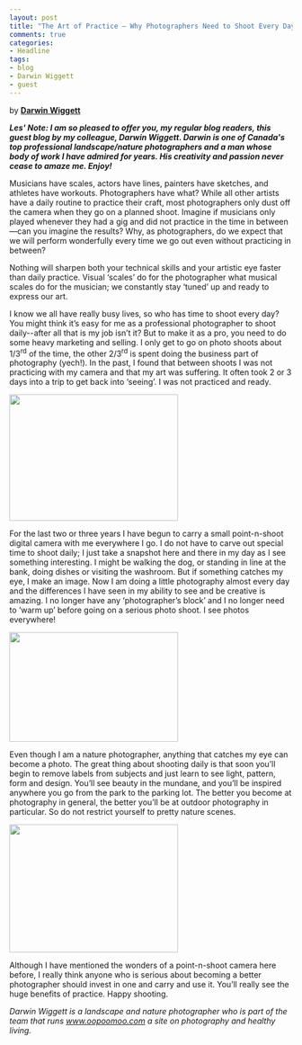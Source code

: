 ```yaml
---
layout: post
title: "The Art of Practice – Why Photographers Need to Shoot Every Day     "
comments: true
categories:
- Headline
tags:
- blog
- Darwin Wiggett
- guest
---
```

by <strong><a href="http://www.darwinwiggett.com">Darwin Wiggett</a></strong>

<strong><em>Les' Note: I am so pleased to offer you, my regular blog readers, this guest blog by my colleague, Darwin Wiggett. Darwin is one of Canada's top professional landscape/nature photographers and a man whose body of work I have admired for years. His creativity and passion never cease to amaze me. Enjoy!</em></strong>

Musicians have scales, actors have lines, painters have sketches, and athletes have workouts. Photographers have what? While all other artists have a daily routine to practice their craft, most photographers only dust off the camera when they go on a planned shoot. Imagine if musicians only played whenever they had a gig and did not practice in the time in between—can you imagine the results? Why, as photographers, do we expect that we will perform wonderfully every time we go out even without practicing in between?

Nothing will sharpen both your technical skills and your artistic eye faster than daily practice. Visual ‘scales’ do for the photographer what musical scales do for the musician; we constantly stay ‘tuned’ up and ready to express our art.

I know we all have really busy lives, so who has time to shoot every day? You might think it’s easy for me as a professional photographer to shoot daily--after all that is my job isn’t it? But to make it as a pro, you need to do some heavy marketing and selling. I only get to go on photo shoots about 1/3<sup>rd</sup> of the time, the other 2/3<sup>rd</sup> is spent doing the business part of photography (yech!). In the past, I found that between shoots I was not practicing with my camera and that my art was suffering. It often took 2 or 3 days into a trip to get back into ‘seeing’. I was not practiced and ready.

<a href="http://blog.lesterpickerphoto.com/wp-content/uploads/2012/04/NMP12726.jpg"><img class="size-medium wp-image-2119 " title="NMP.tif" src="http://blog.lesterpickerphoto.com/wp-content/uploads/2012/04/NMP12726-300x225.jpg" alt="" width="300" height="225"></a>

For the last two or three years I have begun to carry a small point-n-shoot digital camera with me everywhere I go. I do not have to carve out special time to shoot daily; I just take a snapshot here and there in my day as I see something interesting. I might be walking the dog, or standing in line at the bank, doing dishes or visiting the washroom. But if something catches my eye, I make an image. Now I am doing a little photography almost every day and the differences I have seen in my ability to see and be creative is amazing. I no longer have any ‘photographer’s block’ and I no longer need to ‘warm up’ before going on a serious photo shoot. I see photos everywhere!

<a href="http://blog.lesterpickerphoto.com/wp-content/uploads/2012/04/NMP12081.jpg"><img class="size-medium wp-image-2120" title="NMP.tif" src="http://blog.lesterpickerphoto.com/wp-content/uploads/2012/04/NMP12081-300x195.jpg" alt="" width="300" height="195"></a>

Even though I am a nature photographer, anything that catches my eye can become a photo. The great thing about shooting daily is that soon you’ll begin to remove labels from subjects and just learn to see light, pattern, form and design. You’ll see beauty in the mundane, and you’ll be inspired anywhere you go from the park to the parking lot. The better you become at photography in general, the better you’ll be at outdoor photography in particular. So do not restrict yourself to pretty nature scenes.

<a href="http://blog.lesterpickerphoto.com/wp-content/uploads/2012/04/NMP10113A.jpg"><img class="size-medium wp-image-2121" title="NMP.tif" src="http://blog.lesterpickerphoto.com/wp-content/uploads/2012/04/NMP10113A-300x228.jpg" alt="" width="300" height="228"></a>

Although I have mentioned the wonders of a point-n-shoot camera here before, I really think anyone who is serious about becoming a better photographer should invest in one and carry and use it. You’ll really see the huge benefits of practice. Happy shooting.

<em>Darwin Wiggett is a landscape and nature photographer who is part of the team that runs <a href="http://www.oopoomoo.com">www.oopoomoo.com</a> a site on photography and healthy living.</em>